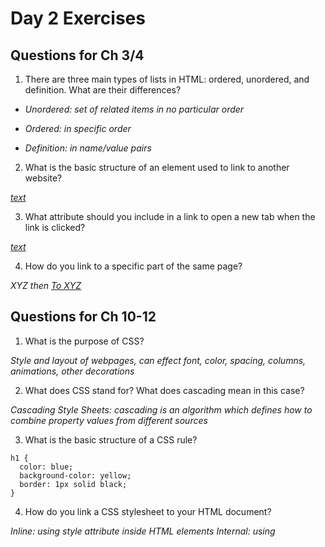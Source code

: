# Day 2 Exercises

## Questions for Ch 3/4

1. There are three main types of lists in HTML: ordered, unordered, and definition. What are their differences?

* *Unordered: set of related items in no particular order*

* *Ordered: in specific order*

* *Definition: in name/value pairs*

2. What is the basic structure of an element used to link to another website?

*<a href="url">text</a>*

3. What attribute should you include in a link to open a new tab when the link is clicked?

*<a href="url" target="_blank">text</a>*

4. How do you link to a specific part of the same page?

*<a id="INSERT_YOUR_OBJECT_NAME_HERE">XYZ</a>*
*then*
*<a href="#INSERT_YOUR_OBJECT_NAME_HERE">To XYZ</a>*


## Questions for Ch 10-12

1. What is the purpose of CSS?

*Style and layout of webpages, can effect font, color, spacing, columns, animations, other decorations*

2. What does CSS stand for? What does cascading mean in this case?

*Cascading Style Sheets: cascading is an algorithm which defines how to combine property values from different sources*

3. What is the basic structure of a CSS rule?

```
h1 {
  color: blue;
  background-color: yellow;
  border: 1px solid black;
}
```

4. How do you link a CSS stylesheet to your HTML document?

*Inline: using style attribute inside HTML elements*
*Internal: using <style> element in <head>*
*External: using <link> element to link to external CSS file*

5. When is it useful to use external stylesheets as opposed to using internal CSS?

*Internal can be used for a single webpage, but external can be used to provide rules for an entire site*

6. Describe what a color hex code is.

*6 symbol code for colors which references level of red, green, and blue in a color*

7. What are the three parts of an HSL color property?

*Hue (color), saturation (how vivid/intense), lightness (how light or dark)*

8. In the world of typeface, what are the three main categories of fonts? What are the differences between them?

*Serif, sans-serif, script (joined letter, cursive)*

9. When specifying font-size, what are the main three units used?

*Points (12pt), pixels (10px), em (relative to parent element), percent (110%), vw (viewpoint width)*
*font-size: x-small/medium/xx-large*
